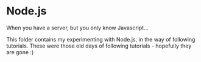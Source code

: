 # Node.js
When you have a server, but you only know Javascript...

This folder contains my experimenting with Node.js, in the way of following tutorials. These were those old days of following tutorials - hopefully they are gone :)
